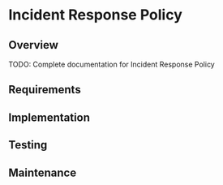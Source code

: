 # Incident Response Policy

## Overview
TODO: Complete documentation for Incident Response Policy

## Requirements

## Implementation

## Testing

## Maintenance
